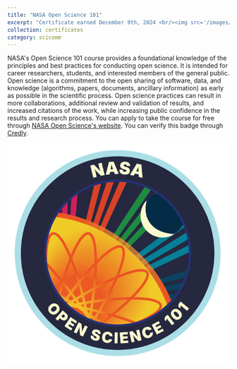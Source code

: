```yaml
---
title: "NASA Open Science 101"
excerpt: "Certificate earned December 9th, 2024 <br/><img src='/images/NASA.png' width=500>"
collection: certificates
category: scicomm
---
```


NASA's Open Science 101 course provides a foundational knowledge of the principles and best practices for conducting open science. It is intended for career researchers, students, and interested members of the general public. Open science is a commitment to the open sharing of software, data, and knowledge (algorithms, papers, documents, ancillary information) as early as possible in the scientific process. Open science practices can result in more collaborations, additional review and validation of results, and increased citations of the work, while increasing public confidence in the results and research process. You can apply to take the course for free through [NASA Open Science's website](https://stemgateway.nasa.gov/s/course-offering/a0BSJ0000029hSn/open-science-101). You can verify this badge through [Credly](https://www.credly.com/badges/7414471b-00d6-4305-a4bd-214d5c36216b).

<img src='/images/NASA.png' width=500>